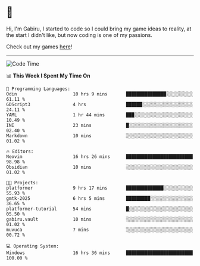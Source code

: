 # 🐀

Hi, I'm Gabiru, I started to code so I could bring my game ideas to reality, at the start I didn't like, but now coding is one of my passions.

Check out my games [here](https://gabiru.art/projetos/)!

---

<!--START_SECTION:waka-->
![Code Time](http://img.shields.io/badge/Code%20Time-533%20hrs%2016%20mins-blue)

📊 **This Week I Spent My Time On** 

```text
💬 Programming Languages: 
Odin                     10 hrs 9 mins       ███████████████░░░░░░░░░░   61.11 % 
GDScript3                4 hrs               ██████░░░░░░░░░░░░░░░░░░░   24.11 % 
YAML                     1 hr 44 mins        ███░░░░░░░░░░░░░░░░░░░░░░   10.49 % 
INI                      23 mins             █░░░░░░░░░░░░░░░░░░░░░░░░   02.40 % 
Markdown                 10 mins             ░░░░░░░░░░░░░░░░░░░░░░░░░   01.02 % 

🔥 Editors: 
Neovim                   16 hrs 26 mins      █████████████████████████   98.98 % 
Obsidian                 10 mins             ░░░░░░░░░░░░░░░░░░░░░░░░░   01.02 % 

🐱‍💻 Projects: 
platformer               9 hrs 17 mins       ██████████████░░░░░░░░░░░   55.93 % 
gmtk-2025                6 hrs 5 mins        █████████░░░░░░░░░░░░░░░░   36.65 % 
platformer-tutorial      54 mins             █░░░░░░░░░░░░░░░░░░░░░░░░   05.50 % 
gabiru.vault             10 mins             ░░░░░░░░░░░░░░░░░░░░░░░░░   01.02 % 
muvuca                   7 mins              ░░░░░░░░░░░░░░░░░░░░░░░░░   00.72 % 

💻 Operating System: 
Windows                  16 hrs 36 mins      █████████████████████████   100.00 % 
```


<!--END_SECTION:waka-->
